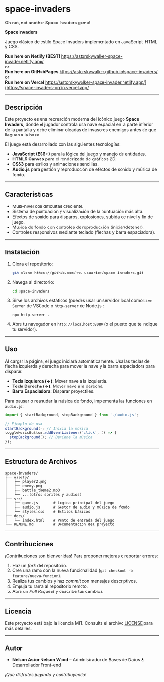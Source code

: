 # space-invaders
Oh not, not another Space Invaders game!

**Space Invaders**

Juego clásico de estilo Space Invaders implementado en JavaScript, HTML y CSS.

**Run here on Netlify (BEST)** https://astorskywalker-space-invader.netlify.app/ <br>
or <br>
**Run here on GitHubPages** https://astorskywalker.github.io/space-invaders/ <br>
or <br>
**Run here on Vercel** https://astorskywalker-space-invader.netlify.app/](https://space-invaders-orpin.vercel.app/ <br>

---

## Descripción

Este proyecto es una recreación moderna del icónico juego **Space Invaders**, donde el jugador controla una nave espacial en la parte inferior de la pantalla y debe eliminar oleadas de invasores enemigos antes de que lleguen a la base.

El juego está desarrollado con las siguientes tecnologías:

* **JavaScript (ES6+)** para la lógica del juego y manejo de entidades.
* **HTML5 Canvas** para el renderizado de gráficos 2D.
* **CSS3** para estilos y animaciones sencillas.
* **Audio.js** para gestión y reproducción de efectos de sonido y música de fondo.

---

## Características

* Multi-nivel con dificultad creciente.
* Sistema de puntuación y visualización de la puntuación más alta.
* Efectos de sonido para disparos, explosiones, subida de nivel y fin de juego.
* Música de fondo con controles de reproducción (iniciar/detener).
* Controles responsivos mediante teclado (flechas y barra espaciadora).

---

## Instalación

1. Clona el repositorio:

   ```bash
   git clone https://github.com/<tu-usuario>/space-invaders.git
   ```
2. Navega al directorio:

   ```bash
   cd space-invaders
   ```
3. Sirve los archivos estáticos (puedes usar un servidor local como `Live Server` de VSCode o `http-server` de Node.js):

   ```bash
   npx http-server .
   ```
4. Abre tu navegador en `http://localhost:8080` (o el puerto que te indique tu servidor).

---

## Uso

Al cargar la página, el juego iniciará automáticamente. Usa las teclas de flecha izquierda y derecha para mover la nave y la barra espaciadora para disparar.

* **Tecla Izquierda (←)**: Mover nave a la izquierda.
* **Tecla Derecha (→)**: Mover nave a la derecha.
* **Barra Espaciadora**: Disparar proyectiles.

Para pausar o reanudar la música de fondo, implementa las funciones en `audio.js`:

```js
import { startBackground, stopBackground } from './audio.js';

// Ejemplo de uso
startBackground(); // Inicia la música
toggleMusicButton.addEventListener('click', () => {
  stopBackground(); // Detiene la música
});
```

---

## Estructura de Archivos

```
space-invaders/
├── assets/
│   ├── player2.png
│   ├── enemy.png
│   ├── battle_theme2.mp3
│   └── ...(otros sprites y audios)
├── src/
│   ├── game.js       # Lógica principal del juego
│   ├── audio.js      # Gestor de audio y música de fondo
│   └── styles.css    # Estilos básicos
├── docs/
│   └── index.html    # Punto de entrada del juego
└── README.md         # Documentación del proyecto
```

---

## Contribuciones

¡Contribuciones son bienvenidas! Para proponer mejoras o reportar errores:

1. Haz un *fork* del repositorio.
2. Crea una rama con la nueva funcionalidad (`git checkout -b feature/nueva-funcion`).
3. Realiza tus cambios y haz *commit* con mensajes descriptivos.
4. Empuja tu rama al repositorio remoto.
5. Abre un *Pull Request* y describe tus cambios.

---

## Licencia

Este proyecto está bajo la licencia MIT. Consulta el archivo [LICENSE](LICENSE) para más detalles.

---

## Autor

* **Nelson Astor Nelson Wood** – Administrador de Bases de Datos & Desarrollador Front-end

*¡Que disfrutes jugando y contribuyendo!*
